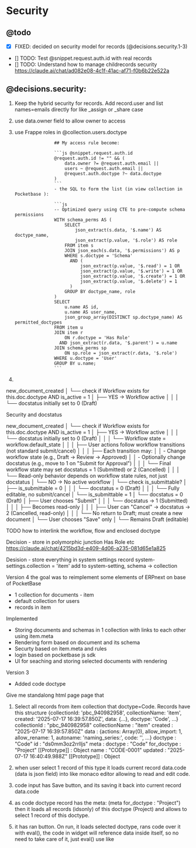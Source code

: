 # Security

## @todo
- [x] FIXED: decided on security model for records (@decisions.security.1-3)
- [] TODO: Test @snippet.request.auth.id with real records
- [] TODO: Understand how to manage childrecords security https://claude.ai/chat/ad082e08-4c1f-41ac-af71-f0b6b22e522a

## @decisions.security:
1) Keep the hybrid security for records. Add record.user and list names=emails directly for like _assign or _share case
2) use data.owner field to allow owner to access
3) use Frappe roles in @collection.users.doctype 

                      ## My access rule become: 

                      ```js @snippet.request.auth.id
                      @request.auth.id != "" && (
                          data.owner ?= @request.auth.email ||
                          users ~ @request.auth.email ||
                          @request.auth.doctype ?~ data.doctype
                      )
                      ```
                      - the SQL to form the list (in view collection in Pocketbase ): 

                      ```js
                      -- Optimized query using CTE to pre-compute schema permissions
                      WITH schema_perms AS (
                          SELECT
                              json_extract(s.data, '$.name') AS doctype_name,
                              json_extract(p.value, '$.role') AS role
                          FROM item s
                          JOIN json_each(s.data, '$.permissions') AS p
                          WHERE s.doctype = 'Schema'
                            AND (
                                json_extract(p.value, '$.read') = 1 OR
                                json_extract(p.value, '$.write') = 1 OR
                                json_extract(p.value, '$.create') = 1 OR
                                json_extract(p.value, '$.delete') = 1
                            )
                          GROUP BY doctype_name, role
                      )
                      SELECT
                          u.name AS id,
                          u.name AS user_name,
                          json_group_array(DISTINCT sp.doctype_name) AS permitted_doctypes
                      FROM item u
                      JOIN item r
                          ON r.doctype = 'Has Role'
                        AND json_extract(r.data, '$.parent') = u.name
                      JOIN schema_perms sp
                          ON sp.role = json_extract(r.data, '$.role')
                      WHERE u.doctype = 'User'
                      GROUP BY u.name;
                      ```
4) 

new_document_created
│
└── check if Workflow exists for this.doc.doctype AND is_active = 1
    │
    ├── YES → Workflow active
    │   │
    │   └── docstatus initially set to 0 (Draft)

Security and docstatus


new_document_created
│
└── check if Workflow exists for this.doc.doctype AND is_active = 1
    │
    ├── YES → Workflow active
    │   │
    │   └── docstatus initially set to 0 (Draft)
    │       │
    │       └── Workflow state = workflow.default_state
    │           │
    │           ├── User actions follow workflow transitions (not standard submit/cancel)
    │           │
    │           ├── Each transition may:
    │           │   - Change workflow state (e.g., Draft → Review → Approved)
    │           │   - Optionally change docstatus (e.g., move to 1 on "Submit for Approval")
    │           │
    │           └── Final workflow state may set docstatus = 1 (Submitted) or 2 (Cancelled)
    │               │
    │               └── Read-only behavior depends on workflow state rules, not just docstatus
    │
    └── NO → No active workflow
        │
        └── check is_submittable?
            │
            ├── is_submittable = 0
            │   │
            │   └── docstatus = 0 (Draft)
            │       │
            │       └── Fully editable, no submit/cancel
            │
            └── is_submittable = 1
                │
                └── docstatus = 0 (Draft)
                    │
                    ├── User chooses "Submit"
                    │   │
                    │   └── docstatus → 1 (Submitted)
                    │       │
                    │       ├── Becomes read-only
                    │       │
                    │       ├── User can "Cancel" → docstatus → 2 (Cancelled, read-only)
                    │       │
                    │       └── No return to Draft; must create a new document
                    │
                    └── User chooses "Save" only
                        │
                        └── Remains Draft (editable)




TODO how to interlink the workflow, flow and enclosed doctype 

Decision - store in polymorphic junction Has Role etc
https://claude.ai/chat/4215bd3d-e409-4d06-a235-081d65e1a825


Desision - store everything in system settings record
system-settings.collection = 'item' 
add to system-setting, schema -> collection


Version 4
the goal was to reimplement some elements of ERPnext on base of PocketBase
- 1 collection for documents - item
- default collection for users
- records in item 

Implemented 
- Storing documents and schemas in 1 collection with links to each other using item.meta
- Rendering form based on document and its schema 
- Securty based on item.meta and rules
- login based on pocketbase js sdk
- UI for seaching and storing selected documents with rendering 


Version 3
- Added code doctype 

Give me standalong html page page that 
1) Select all records from item collection that  doctype=Code. Records have this structure
{collectionId: 'pbc_940982958', collectionName: 'item', created: '2025-07-17 16:39:57.850Z', data: {…}, doctype: 'Code', …}
collectionId
: 
"pbc_940982958"
collectionName
: 
"item"
created
: 
"2025-07-17 16:39:57.850Z"
data
: 
{actions: Array(0), allow_import: 1, allow_rename: 1, autoname: 'naming_series:', code: '', …}
doctype
: 
"Code"
id
: 
"ds0mm3oz2rrlljs"
meta
: 
doctype
: 
"Code"
for_doctype
: 
"Project"
[[Prototype]]
: 
Object
name
: 
"CODE-0001"
updated
: 
"2025-07-17 16:40:49.988Z"
[[Prototype]]
: 
Object
2) when user select 1 record of this type it loads current record data.code (data is json field) into like monaco editor allowing to read and edit code. 
3) code input has Save button, and its saving it back into current record data.code
4) as code doctype record has the meta: (meta for_doctype : 
"Project") then it loads all records (idsonly) of this doctype (Project) and allows to select 1 record of this doctype. 
5) it has ran button. On run, it loads selected doctype, rans code over it with eval(), the code in widget will reference data inside itself, so no need to take care of it, just eval() 
use like    <script>
        let pb = null;
        let currentRecord = null;
        // Auto-connect on page load
        window.onload = function() {
            connectToPocketBase();
        };
        // Connect to PocketBase
        async function connectToPocketBase() {
            const statusDiv = document.getElementById('status');
            
            try {
                pb = new PocketBase('http://127.0.0.1:8090/');
                
                // Test connection by fetching records
                const records = await pb.collection('item').getList(1, 50);

So this is a kind of dynamic widjet testing tool 
 html that has input Window for js code and 2 buttons save and load. 



this is possible to mock global objects and use 
- https://chatgpt.com/c/68751c97-2254-8007-9097-46241b24bb15 
- https://claude.ai/chat/7f0eaf96-a570-49b5-a847-2ad953af017e






store all data 1 pocketbase collection - items v2

- items.id - pocketbase ids
- items.schema (json) - schema Using Erpnext doctypes json  (like task.json). then items.schema.name = Task
- items.code (text) - code that reads schema, displays UI and saving result into items.data
- items.data (json) - data, generated from schema on client side and saves
- items.children [itemid1, itemid2] - establishing relationships in between items
- items.users - [userid1, userid2] - pocketbase users collection ids

<!--S  SCHEMAS----->
special type of item -> schema for doctype. doctype = "Schema", the link to Schema is defined bi-directonally in each doctype like doctype = "Task", then in its meta.schema = "SCHEMA-0001"
in "SCHEMA-0001" meta.for_doctype = "Task" (should be further thinking on setting up default schemas)


<!--U -UI--->
summary - everything is possible 
OPEN - access rights needs exploration and simplification  

<!----------v2--->
all data and schemas are from ERPnext and stored in 1 collection item in PocketBase
item.name - used as id for all db operations - TASK-2025-00027 
item.doctype - text, doctype type - Task
item.meta - json, storing the doctype, and schema id of doctype schema 
{
  "doctype": "Task",
  "schema": "SCHEMA-0001"
}
item.data - json, json data of doc (Erpnext format)
{
  "_assign": null,
  "_comments": null,
  "_liked_by": null,
  "_seen": "[\"Administrator\"]",
  "_user_tags": null,
  "act_end_date": null,
  "act_start_date": null,
  "actual_time": 0,
  "closing_date": null,
  "color": "#39E4A5",
  "company": "Expo (Demo)",
  "completed_by": null,
  "completed_on": null,
  "creation": "2025-06-11 12:34:12.818353",
  "custom_attach": null,
  "custom_itemgroup": null,
  "custom_new_check": 0,
  "department": null,
  "depends_on_tasks": "",
  "description": "<div class=\"ql-editor read-mode\"><p><img src=\"/private/files/vYfr6wt.jpg?fid=3e162b69a8\" style=\"\" width=\"272\"></p></div>",
  "docstatus": 0,
  "duration": 0,
  "exp_end_date": "2025-06-11",
  "exp_start_date": "2025-06-11",
  "expected_time": 0,
  "idx": 1,
  "is_group": 1,
  "is_milestone": 0,
  "is_template": 0,
  "issue": null,
  "lft": 53,
  "modified": "2025-06-11 21:28:44.330211",
  "modified_by": "Administrator",
  "name": "TASK-2025-00027",
  "old_parent": "",
  "owner": "Administrator",
  "parent_task": null,
  "priority": "Low",
  "progress": 0,
  "project": "PROJ-0009",
  "project_code": null,
  "review_date": null,
  "rgt": 54,
  "start": 0,
  "status": "Overdue",
  "subject": "Interior inspections for 18-point inspections",
  "task_code": null,
  "task_weight": 0,
  "template_task": "TASK-2025-00020",
  "total_billing_amount": 0,
  "total_costing_amount": 0,
  "total_expense_claim": 0,
  "type": null,
  "workflow_state": null
}

in the same collection 'item', stored the SCHEMA for this doctype 
{
  "collectionId": "pbc_940982958",
  "collectionName": "item",
  "created": "2025-07-14 13:59:41.446Z",
  "data": {
    "actions": [],
    "allow_import": 1,
    "autoname": "TASK-.YYYY.-.#####",
    "creation": "2013-01-29 19:25:50",
    "doctype": "DocType",
    "document_type": "Setup",
    "engine": "InnoDB",
    "field_order": [
      "subject",
      "project",
      "issue",
      "type",
      "color",
      "is_group",
      "is_template",
      "column_break0",
      "status",
      "priority",
      "task_weight",
      "parent_task",
      "completed_by",
      "completed_on",
      "sb_timeline",
      "exp_start_date",
      "expected_time",
      "start",
      "column_break_11",
      "exp_end_date",
      "progress",
      "duration",
      "is_milestone",
      "sb_details",
      "description",
      "sb_depends_on",
      "depends_on",
      "depends_on_tasks",
      "sb_actual",
      "act_start_date",
      "actual_time",
      "column_break_15",
      "act_end_date",
      "sb_costing",
      "total_costing_amount",
      "column_break_20",
      "total_billing_amount",
      "sb_more_info",
      "review_date",
      "closing_date",
      "column_break_22",
      "department",
      "company",
      "lft",
      "rgt",
      "old_parent",
      "template_task"
    ],
    "fields": [
      {
        "allow_in_quick_entry": 1,
        "fieldname": "subject",
        "fieldtype": "Data",
        "in_global_search": 1,
        "in_standard_filter": 1,
        "label": "Subject",
        "reqd": 1,
        "search_index": 1
      },
      {
        "allow_in_quick_entry": 1,
        "bold": 1,
        "fieldname": "project",
        "fieldtype": "Link",
        "in_global_search": 1,
        "in_list_view": 1,
        "in_standard_filter": 1,
        "label": "Project",
        "oldfieldname": "project",
        "oldfieldtype": "Link",
        "options": "Project",
        "remember_last_selected_value": 1,
        "search_index": 1
      },
      {
        "fieldname": "issue",
        "fieldtype": "Link",
        "label": "Issue",
        "options": "Issue"
      },
      {
        "fieldname": "type",
        "fieldtype": "Link",
        "label": "Type",
        "options": "Task Type"
      },
      {
        "bold": 1,
        "default": "0",
        "fieldname": "is_group",
        "fieldtype": "Check",
        "in_list_view": 1,
        "label": "Is Group"
      },
      {
        "fieldname": "column_break0",
        "fieldtype": "Column Break",
        "oldfieldtype": "Column Break",
        "print_width": "50%",
        "width": "50%"
      },
      {
        "bold": 1,
        "fieldname": "status",
        "fieldtype": "Select",
        "in_list_view": 1,
        "in_standard_filter": 1,
        "label": "Status",
        "no_copy": 1,
        "oldfieldname": "status",
        "oldfieldtype": "Select",
        "options": "Open\nWorking\nPending Review\nOverdue\nTemplate\nCompleted\nCancelled"
      },
      {
        "fieldname": "priority",
        "fieldtype": "Select",
        "in_list_view": 1,
        "in_standard_filter": 1,
        "label": "Priority",
        "oldfieldname": "priority",
        "oldfieldtype": "Select",
        "options": "Low\nMedium\nHigh\nUrgent",
        "search_index": 1
      },
      {
        "fieldname": "color",
        "fieldtype": "Color",
        "label": "Color"
      },
      {
        "bold": 1,
        "fieldname": "parent_task",
        "fieldtype": "Link",
        "ignore_user_permissions": 1,
        "label": "Parent Task",
        "options": "Task",
        "search_index": 1
      },
      {
        "collapsible": 1,
        "collapsible_depends_on": "exp_start_date",
        "fieldname": "sb_timeline",
        "fieldtype": "Section Break",
        "label": "Timeline"
      },
      {
        "bold": 1,
        "fieldname": "exp_start_date",
        "fieldtype": "Datetime",
        "label": "Expected Start Date",
        "oldfieldname": "exp_start_date",
        "oldfieldtype": "Date"
      },
      {
        "default": "0",
        "fieldname": "expected_time",
        "fieldtype": "Float",
        "label": "Expected Time (in hours)",
        "oldfieldname": "exp_total_hrs",
        "oldfieldtype": "Data"
      },
      {
        "fetch_from": "type.weight",
        "fieldname": "task_weight",
        "fieldtype": "Float",
        "label": "Weight"
      },
      {
        "fieldname": "column_break_11",
        "fieldtype": "Column Break"
      },
      {
        "bold": 1,
        "fieldname": "exp_end_date",
        "fieldtype": "Datetime",
        "label": "Expected End Date",
        "oldfieldname": "exp_end_date",
        "oldfieldtype": "Date",
        "search_index": 1
      },
      {
        "fieldname": "progress",
        "fieldtype": "Percent",
        "label": "% Progress",
        "no_copy": 1
      },
      {
        "default": "0",
        "fieldname": "is_milestone",
        "fieldtype": "Check",
        "in_list_view": 1,
        "label": "Is Milestone"
      },
      {
        "fieldname": "sb_details",
        "fieldtype": "Section Break",
        "label": "Details",
        "oldfieldtype": "Section Break"
      },
      {
        "fieldname": "description",
        "fieldtype": "Text Editor",
        "label": "Task Description",
        "oldfieldname": "description",
        "oldfieldtype": "Text Editor",
        "print_width": "300px",
        "width": "300px"
      },
      {
        "fieldname": "sb_depends_on",
        "fieldtype": "Section Break",
        "label": "Dependencies",
        "oldfieldtype": "Section Break"
      },
      {
        "fieldname": "depends_on",
        "fieldtype": "Table",
        "label": "Dependent Tasks",
        "options": "Task Depends On"
      },
      {
        "fieldname": "depends_on_tasks",
        "fieldtype": "Code",
        "hidden": 1,
        "label": "Depends on Tasks",
        "read_only": 1
      },
      {
        "fieldname": "sb_actual",
        "fieldtype": "Section Break",
        "oldfieldtype": "Column Break",
        "print_width": "50%",
        "width": "50%"
      },
      {
        "fieldname": "act_start_date",
        "fieldtype": "Date",
        "label": "Actual Start Date (via Timesheet)",
        "oldfieldname": "act_start_date",
        "oldfieldtype": "Date",
        "read_only": 1
      },
      {
        "fieldname": "actual_time",
        "fieldtype": "Float",
        "label": "Actual Time in Hours (via Timesheet)",
        "read_only": 1
      },
      {
        "fieldname": "column_break_15",
        "fieldtype": "Column Break"
      },
      {
        "fieldname": "act_end_date",
        "fieldtype": "Date",
        "label": "Actual End Date (via Timesheet)",
        "oldfieldname": "act_end_date",
        "oldfieldtype": "Date",
        "read_only": 1
      },
      {
        "collapsible": 1,
        "fieldname": "sb_costing",
        "fieldtype": "Section Break",
        "label": "Costing"
      },
      {
        "fieldname": "total_costing_amount",
        "fieldtype": "Currency",
        "label": "Total Costing Amount (via Timesheet)",
        "oldfieldname": "actual_budget",
        "oldfieldtype": "Currency",
        "options": "Company:company:default_currency",
        "read_only": 1
      },
      {
        "fieldname": "column_break_20",
        "fieldtype": "Column Break"
      },
      {
        "fieldname": "total_billing_amount",
        "fieldtype": "Currency",
        "label": "Total Billable Amount (via Timesheet)",
        "read_only": 1
      },
      {
        "collapsible": 1,
        "fieldname": "sb_more_info",
        "fieldtype": "Section Break",
        "label": "More Info"
      },
      {
        "depends_on": "eval:doc.status == \"Closed\" || doc.status == \"Pending Review\"",
        "fieldname": "review_date",
        "fieldtype": "Date",
        "label": "Review Date",
        "oldfieldname": "review_date",
        "oldfieldtype": "Date"
      },
      {
        "depends_on": "eval:doc.status == \"Closed\"",
        "fieldname": "closing_date",
        "fieldtype": "Date",
        "label": "Closing Date",
        "oldfieldname": "closing_date",
        "oldfieldtype": "Date"
      },
      {
        "fieldname": "column_break_22",
        "fieldtype": "Column Break"
      },
      {
        "fieldname": "department",
        "fieldtype": "Link",
        "label": "Department",
        "options": "Department"
      },
      {
        "fetch_from": "project.company",
        "fieldname": "company",
        "fieldtype": "Link",
        "label": "Company",
        "options": "Company",
        "remember_last_selected_value": 1
      },
      {
        "fieldname": "lft",
        "fieldtype": "Int",
        "hidden": 1,
        "label": "lft",
        "read_only": 1
      },
      {
        "fieldname": "rgt",
        "fieldtype": "Int",
        "hidden": 1,
        "label": "rgt",
        "read_only": 1
      },
      {
        "fieldname": "old_parent",
        "fieldtype": "Data",
        "hidden": 1,
        "ignore_user_permissions": 1,
        "label": "Old Parent",
        "read_only": 1
      },
      {
        "depends_on": "eval: doc.status == \"Completed\"",
        "fieldname": "completed_by",
        "fieldtype": "Link",
        "label": "Completed By",
        "no_copy": 1,
        "options": "User"
      },
      {
        "default": "0",
        "fieldname": "is_template",
        "fieldtype": "Check",
        "label": "Is Template"
      },
      {
        "depends_on": "is_template",
        "fieldname": "start",
        "fieldtype": "Int",
        "label": "Begin On (Days)"
      },
      {
        "depends_on": "is_template",
        "fieldname": "duration",
        "fieldtype": "Int",
        "label": "Duration (Days)"
      },
      {
        "depends_on": "eval: doc.status == \"Completed\"",
        "fieldname": "completed_on",
        "fieldtype": "Date",
        "label": "Completed On",
        "mandatory_depends_on": "eval: doc.status == \"Completed\""
      },
      {
        "fieldname": "template_task",
        "fieldtype": "Data",
        "hidden": 1,
        "label": "Template Task"
      }
    ],
    "icon": "fa fa-check",
    "idx": 1,
    "is_tree": 1,
    "links": [],
    "max_attachments": 5,
    "modified": "2024-05-24 12:36:12.214577",
    "modified_by": "Administrator",
    "module": "Projects",
    "name": "Task",
    "naming_rule": "Expression (old style)",
    "nsm_parent_field": "parent_task",
    "owner": "Administrator",
    "permissions": [
      {
        "create": 1,
        "delete": 1,
        "email": 1,
        "print": 1,
        "read": 1,
        "report": 1,
        "role": "Projects User",
        "share": 1,
        "write": 1
      }
    ],
    "quick_entry": 1,
    "search_fields": "subject",
    "show_name_in_global_search": 1,
    "show_preview_popup": 1,
    "sort_field": "creation",
    "sort_order": "DESC",
    "states": [],
    "timeline_field": "project",
    "title_field": "subject",
    "track_seen": 1
  },
  "doctype": "Schema",
  "id": "a6v04us71cjkpp7",
  "meta": {
    "doctype": "Schema"
  },
  "name": "SCHEMA-0001",
  "updated": "2025-07-14 13:59:41.446Z"
}




child-parent relationships are established in childen by have ids in childer items.data.parent_id_project, where in parent_id_{doctype} {doctype} is doctype of parent and value is id

async function getChildrenByParent(parentId) {
      // Get the parent record to determine its type
      const parentRecord = await pb.collection('items').getOne(parentId);
      const parentType = parentRecord.data.name.toLowerCase();
      
      const filter = `data.parent_id_${parentType} = "${parentId}"`;
      return await pb.collection('items').getFullList({ filter });
    }

how to simplify the user management knowing I am unsing ERPdoctypes,I want to have very relaxed access rights, I want to propagate by default access to all parent-child 

<!--Storing schemas -->

Decision 
// Step 1: Get the schema template for "User"
const schema = await pb.collection('items').getFirstListItem(
  'schema.name = "User" && schema.doctype = "Schema"'
);

// Step 2: Create the new item referencing that schema
const newItem = await pb.collection('items').create({
  schema: {
    id: schema.id,             // Reference to the full schema template
    name: schema.schema.name   // Usually "User"
  },

});

<!--Storing Code -->
const schema = await pb.collection('items').getFirstListItem(
  'schema.doctype = "Code"'
);

<!--Use all fields in doctypes definitions-->
Nested tables = children:
- Use TABLE field tp link parent->child link (now only child->parent like parent_id_project in items.data)
- Use all logic including list_view of child 
fix the naming serieas and names(subject, project_name, or even missing name)
Best practice when building your own Doctypes
Use title or subject as a descriptive label.

Set name to a custom naming series or field (via autoname).

Use title_field in the DocType to show a clean title in lists.

{
  "autoname": "field:subject",
  "title_field": "subject"
}

<!--Users and user managment-->
async function getChildrenByParent(parentId) {
      // Get the parent record to determine its type
      const parentRecord = await pb.collection('items').getOne(parentId);
      const parentType = parentRecord.data.name.toLowerCase();
      
      const filter = `data.parent_id_${parentType} = "${parentId}"`;
      return await pb.collection('items').getFullList({ filter });
    }

<!--issues-->
- items.schema (issue IS-missing universal data) (json) is document specific, and lacks  universal non-document spesific like assigned_to, files_attached, workflow related and tagging etc
- 

<!--data.users section --> 
<!--issue with ACL -->

Exactly, you nailed a common tricky point:

---

## The Problem Recap

* **Users can self-register** via public registration — no admin needed.
* But **non-admin users cannot list or query all users** because listing users is an admin-level permission.
* Therefore, if you want to let non-admin users assign or select other users (e.g., in your `items.users` field), they **cannot get the full user list from PocketBase directly**.
* This makes things like dropdown user selectors or assigning users difficult for non-admin clients.

---

## How to Overcome This?

### 1. **Expose a Custom API Endpoint for User Listing**

* Create a **custom backend or cloud function** that:

  * Authenticates the caller (checks their role or permissions).
  * Retrieves a **safe, filtered list of users** (e.g., only active users, or a subset).
  * Returns user info needed for selection (e.g., `id`, `name`, `email`).
* Your non-admin clients call this endpoint to get the user list for assignment.
* This backend uses admin-level credentials to read users but only exposes a limited, controlled view.

---

### 2. **Use PocketBase Collection Rules for Limited Access**

* PocketBase's default **Users collection is admin-only**, but you can create a **separate "profiles" collection** that contains public info of users.
* When users register:

  * Use PocketBase hooks or client code to **create or sync a "profile" record** with publicly visible info.
* Then:

  * Non-admin users can read this `profiles` collection without admin rights.
  * Use this collection to populate user selectors and assign users in `items.users`.
* This keeps sensitive user data protected but allows non-admin access to basic user info.

---

### 3. **Embed User Info in the Client After Signup**

* If your app is closed or limited in scale:

  * When a user signs up, store their basic info locally or share it securely with other users in the app.
  * This is only feasible in small or trusted environments.
* Not recommended for larger or public apps.

---

## Example Workflow Using Profiles Collection

1. User signs up via public registration.
2. A PocketBase hook or client logic creates a corresponding record in the `profiles` collection with `{ userId, displayName, email }`.
3. Non-admin users have read access to `profiles`.
4. When assigning users to an item, your client fetches from `profiles` collection instead of `users`.
5. Use the `userId` from profiles to assign to `items.users`.

---

## Summary

| Solution                    | Description                                     |
| --------------------------- | ----------------------------------------------- |
| Custom Backend API          | Controlled user list returned to clients        |
| Separate Public Profiles    | Mirror minimal user info in a public collection |
| Client-side User Info Cache | Share or cache user info within the app         |

---

If you want, I can help with:

* How to set up a `profiles` collection and sync it on signup.
* Sample PocketBase hook code or API design.
* Collection rule configurations.

Just let me know!

<!--descision --->
- to use the hybrid approach (items.users and items.data.users)
- 
Great question — since you're already thinking deeply about architecture, here's a grounded recommendation based on how PocketBase works **today (as of 2025)** and your use case.

---

## 🧠 Recommendation: **Hybrid Approach (Lean PB Relations + Rich `data.users`)**

| Layer                     | Role                                                      |
| ------------------------- | --------------------------------------------------------- |
| `items.users` (relation)  | **Access gate** — who can fetch/see the item              |
| `items.data.users` (JSON) | **Role + permission logic** — what they can do in the app |

---

## ✅ Why This Hybrid Approach Is Ideal for PocketBase

| Reason                  | Explanation                                                                                                        |
| ----------------------- | ------------------------------------------------------------------------------------------------------------------ |
| 🔒 **Native filtering** | PocketBase lets you filter by relation: `users ~ "user123"` — fast and enforced server-side                        |
| 🧠 **Flexible logic**   | Your `data.users` can support roles, timestamps, custom fields, invitations, etc.                                  |
| ✍️ **Easier UI**        | You can build admin/collaborator interfaces from `data.users`, not just a flat ID list                             |
| ⚙️ **Scoped access**    | PB rules can restrict writes (only owners can write), while your app handles collaboration nuance                  |
| 🧪 **Scalable**         | You can later move to a dedicated `user_roles` collection if things get complex, but you don’t have to start there |

---

## ✅ What to Avoid

| Approach                                                | Why Not                                                                                             |
| ------------------------------------------------------- | --------------------------------------------------------------------------------------------------- |
| Only using `users` relation                             | No room for roles/permissions, and you'll need hacks for UI or logic                                |
| Only using `data.users`                                 | You lose PB's built-in filtering and security layers — all access control must be in your app       |
| Complex `users[]` + per-role fields (`owner`, `editor`) | You'll duplicate the logic and make updates hard to maintain                                        |
| Building a full ACL system in a separate collection     | Overkill unless you’re doing enterprise-level multi-tenant auth — more boilerplate, harder to debug |

---

## 🛠 What You Should Do

### 🗃 Your `items` Schema (PocketBase)

| Field   | Type                    | Notes                                               |
| ------- | ----------------------- | --------------------------------------------------- |
| `users` | `Relation[]` to `users` | Determines **who can access** the item              |
| `data`  | `JSON`                  | Contains `data.users` for **roles and permissions** |

```json
"data": {
  "title": "Form A",
  "users": [
    { "id": "user123", "role": "owner", "access": "write" },
    { "id": "user456", "role": "collaborator", "access": "read" }
  ]
}
```

---

### ✅ Server-Side Rules Example

```sql
@request.auth.id != "" && users ~ @request.auth.id
```

> Only allow access if the current user is listed in `users` relation.

---

### 🧩 Bonus: Optional Metadata on Relation

If needed later, you can introduce `data.user_metadata`, like:

```json
"user_metadata": {
  "user123": { "invitedAt": "2025-07-08", "status": "active" },
  "user456": { "invitedAt": "2025-07-09", "status": "pending" }
}
```

---

## 🚦 Final Recommendation

Stick to:

* ✅ `users` relation: enforced by PocketBase (fast + secure)
* ✅ `data.users`: for role-based logic (flexible + future-proof)
* ❌ Don't try to cram roles into relation
* ❌ Avoid splitting roles into separate fields like `editorIds`, `viewerIds` — it doesn’t scale

---

If you’d like, I can give you:

* A PocketBase schema definition (JSON)
* A helper that syncs `data.users` → `users[]`
* Sample permission check code for client or hooks

Let me know which part you'd like to build next.




PocketBase collection 'code' 
js code stored in code like 
pb.collection('code').create({
  code: "console.log('code');",
  schema: { type: "form", fields: ["question"] },
  data: { question: "What is your name?" }
});

schema is Frappe json: 
{
 "actions": [],
 "allow_import": 1,
 "autoname": "TASK-.YYYY.-.#####",
 "creation": "2013-01-29 19:25:50",
 "doctype": "DocType",
 "document_type": "Setup",
 "engine": "InnoDB",
 "field_order": [
  "subject",
  "project",
  "issue",
  "type",
  "color",
  "is_group",
  "is_template",
  "column_break0",
  "status",
  "priority",
  "task_weight",
  "parent_task",
  "completed_by",
  "completed_on",
  "sb_timeline",
  "exp_start_date",
  "expected_time",
  "start",
  "column_break_11",
  "exp_end_date",
  "progress",
  "duration",
  "is_milestone",
  "sb_details",
  "description",
  "sb_depends_on",
  "depends_on",
  "depends_on_tasks",
  "sb_actual",
  "act_start_date",
  "actual_time",
  "column_break_15",
  "act_end_date",
  "sb_costing",
  "total_costing_amount",
  "column_break_20",
  "total_billing_amount",
  "sb_more_info",
  "review_date",
  "closing_date",
  "column_break_22",
  "department",
  "company",
  "lft",
  "rgt",
  "old_parent",
  "template_task"
 ],
 "fields": [
  {
   "allow_in_quick_entry": 1,
   "fieldname": "subject",
   "fieldtype": "Data",
   "in_global_search": 1,
   "in_standard_filter": 1,
   "label": "Subject",
   "reqd": 1,
   "search_index": 1
  },
  {
   "allow_in_quick_entry": 1,
   "bold": 1,
   "fieldname": "project",
   "fieldtype": "Link",
   "in_global_search": 1,
   "in_list_view": 1,
   "in_standard_filter": 1,
   "label": "Project",
   "oldfieldname": "project",
   "oldfieldtype": "Link",
   "options": "Project",
   "remember_last_selected_value": 1,
   "search_index": 1
  },
  {
   "fieldname": "issue",
   "fieldtype": "Link",
   "label": "Issue",
   "options": "Issue"
  },
  {
   "fieldname": "type",
   "fieldtype": "Link",
   "label": "Type",
   "options": "Task Type"
  },
  {
   "bold": 1,
   "default": "0",
   "fieldname": "is_group",
   "fieldtype": "Check",
   "in_list_view": 1,
   "label": "Is Group"
  },
  {
   "fieldname": "column_break0",
   "fieldtype": "Column Break",
   "oldfieldtype": "Column Break",
   "print_width": "50%",
   "width": "50%"
  },
  {
   "bold": 1,
   "fieldname": "status",
   "fieldtype": "Select",
   "in_list_view": 1,
   "in_standard_filter": 1,
   "label": "Status",
   "no_copy": 1,
   "oldfieldname": "status",
   "oldfieldtype": "Select",
   "options": "Open\nWorking\nPending Review\nOverdue\nTemplate\nCompleted\nCancelled"
  },
  {
   "fieldname": "priority",
   "fieldtype": "Select",
   "in_list_view": 1,
   "in_standard_filter": 1,
   "label": "Priority",
   "oldfieldname": "priority",
   "oldfieldtype": "Select",
   "options": "Low\nMedium\nHigh\nUrgent",
   "search_index": 1
  },
  {
   "fieldname": "color",
   "fieldtype": "Color",
   "label": "Color"
  },
  {
   "bold": 1,
   "fieldname": "parent_task",
   "fieldtype": "Link",
   "ignore_user_permissions": 1,
   "label": "Parent Task",
   "options": "Task",
   "search_index": 1
  },
  {
   "collapsible": 1,
   "collapsible_depends_on": "exp_start_date",
   "fieldname": "sb_timeline",
   "fieldtype": "Section Break",
   "label": "Timeline"
  },
  {
   "bold": 1,
   "fieldname": "exp_start_date",
   "fieldtype": "Datetime",
   "label": "Expected Start Date",
   "oldfieldname": "exp_start_date",
   "oldfieldtype": "Date"
  },
  {
   "default": "0",
   "fieldname": "expected_time",
   "fieldtype": "Float",
   "label": "Expected Time (in hours)",
   "oldfieldname": "exp_total_hrs",
   "oldfieldtype": "Data"
  },
  {
   "fetch_from": "type.weight",
   "fieldname": "task_weight",
   "fieldtype": "Float",
   "label": "Weight"
  },
  {
   "fieldname": "column_break_11",
   "fieldtype": "Column Break"
  },
  {
   "bold": 1,
   "fieldname": "exp_end_date",
   "fieldtype": "Datetime",
   "label": "Expected End Date",
   "oldfieldname": "exp_end_date",
   "oldfieldtype": "Date",
   "search_index": 1
  },
  {
   "fieldname": "progress",
   "fieldtype": "Percent",
   "label": "% Progress",
   "no_copy": 1
  },
  {
   "default": "0",
   "fieldname": "is_milestone",
   "fieldtype": "Check",
   "in_list_view": 1,
   "label": "Is Milestone"
  },
  {
   "fieldname": "sb_details",
   "fieldtype": "Section Break",
   "label": "Details",
   "oldfieldtype": "Section Break"
  },
  {
   "fieldname": "description",
   "fieldtype": "Text Editor",
   "label": "Task Description",
   "oldfieldname": "description",
   "oldfieldtype": "Text Editor",
   "print_width": "300px",
   "width": "300px"
  },
  {
   "fieldname": "sb_depends_on",
   "fieldtype": "Section Break",
   "label": "Dependencies",
   "oldfieldtype": "Section Break"
  },
  {
   "fieldname": "depends_on",
   "fieldtype": "Table",
   "label": "Dependent Tasks",
   "options": "Task Depends On"
  },
  {
   "fieldname": "depends_on_tasks",
   "fieldtype": "Code",
   "hidden": 1,
   "label": "Depends on Tasks",
   "read_only": 1
  },
  {
   "fieldname": "sb_actual",
   "fieldtype": "Section Break",
   "oldfieldtype": "Column Break",
   "print_width": "50%",
   "width": "50%"
  },
  {
   "fieldname": "act_start_date",
   "fieldtype": "Date",
   "label": "Actual Start Date (via Timesheet)",
   "oldfieldname": "act_start_date",
   "oldfieldtype": "Date",
   "read_only": 1
  },
  {
   "fieldname": "actual_time",
   "fieldtype": "Float",
   "label": "Actual Time in Hours (via Timesheet)",
   "read_only": 1
  },
  {
   "fieldname": "column_break_15",
   "fieldtype": "Column Break"
  },
  {
   "fieldname": "act_end_date",
   "fieldtype": "Date",
   "label": "Actual End Date (via Timesheet)",
   "oldfieldname": "act_end_date",
   "oldfieldtype": "Date",
   "read_only": 1
  },
  {
   "collapsible": 1,
   "fieldname": "sb_costing",
   "fieldtype": "Section Break",
   "label": "Costing"
  },
  {
   "fieldname": "total_costing_amount",
   "fieldtype": "Currency",
   "label": "Total Costing Amount (via Timesheet)",
   "oldfieldname": "actual_budget",
   "oldfieldtype": "Currency",
   "options": "Company:company:default_currency",
   "read_only": 1
  },
  {
   "fieldname": "column_break_20",
   "fieldtype": "Column Break"
  },
  {
   "fieldname": "total_billing_amount",
   "fieldtype": "Currency",
   "label": "Total Billable Amount (via Timesheet)",
   "read_only": 1
  },
  {
   "collapsible": 1,
   "fieldname": "sb_more_info",
   "fieldtype": "Section Break",
   "label": "More Info"
  },
  {
   "depends_on": "eval:doc.status == \"Closed\" || doc.status == \"Pending Review\"",
   "fieldname": "review_date",
   "fieldtype": "Date",
   "label": "Review Date",
   "oldfieldname": "review_date",
   "oldfieldtype": "Date"
  },
  {
   "depends_on": "eval:doc.status == \"Closed\"",
   "fieldname": "closing_date",
   "fieldtype": "Date",
   "label": "Closing Date",
   "oldfieldname": "closing_date",
   "oldfieldtype": "Date"
  },
  {
   "fieldname": "column_break_22",
   "fieldtype": "Column Break"
  },
  {
   "fieldname": "department",
   "fieldtype": "Link",
   "label": "Department",
   "options": "Department"
  },
  {
   "fetch_from": "project.company",
   "fieldname": "company",
   "fieldtype": "Link",
   "label": "Company",
   "options": "Company",
   "remember_last_selected_value": 1
  },
  {
   "fieldname": "lft",
   "fieldtype": "Int",
   "hidden": 1,
   "label": "lft",
   "read_only": 1
  },
  {
   "fieldname": "rgt",
   "fieldtype": "Int",
   "hidden": 1,
   "label": "rgt",
   "read_only": 1
  },
  {
   "fieldname": "old_parent",
   "fieldtype": "Data",
   "hidden": 1,
   "ignore_user_permissions": 1,
   "label": "Old Parent",
   "read_only": 1
  },
  {
   "depends_on": "eval: doc.status == \"Completed\"",
   "fieldname": "completed_by",
   "fieldtype": "Link",
   "label": "Completed By",
   "no_copy": 1,
   "options": "User"
  },
  {
   "default": "0",
   "fieldname": "is_template",
   "fieldtype": "Check",
   "label": "Is Template"
  },
  {
   "depends_on": "is_template",
   "fieldname": "start",
   "fieldtype": "Int",
   "label": "Begin On (Days)"
  },
  {
   "depends_on": "is_template",
   "fieldname": "duration",
   "fieldtype": "Int",
   "label": "Duration (Days)"
  },
  {
   "depends_on": "eval: doc.status == \"Completed\"",
   "fieldname": "completed_on",
   "fieldtype": "Date",
   "label": "Completed On",
   "mandatory_depends_on": "eval: doc.status == \"Completed\""
  },
  {
   "fieldname": "template_task",
   "fieldtype": "Data",
   "hidden": 1,
   "label": "Template Task"
  }
 ],
 "icon": "fa fa-check",
 "idx": 1,
 "is_tree": 1,
 "links": [],
 "max_attachments": 5,
 "modified": "2024-05-24 12:36:12.214577",
 "modified_by": "Administrator",
 "module": "Projects",
 "name": "Task",
 "naming_rule": "Expression (old style)",
 "nsm_parent_field": "parent_task",
 "owner": "Administrator",
 "permissions": [
  {
   "create": 1,
   "delete": 1,
   "email": 1,
   "print": 1,
   "read": 1,
   "report": 1,
   "role": "Projects User",
   "share": 1,
   "write": 1
  }
 ],
 "quick_entry": 1,
 "search_fields": "subject",
 "show_name_in_global_search": 1,
 "show_preview_popup": 1,
 "sort_field": "creation",
 "sort_order": "DESC",
 "states": [],
 "timeline_field": "project",
 "title_field": "subject",
 "track_seen": 1
}

execution on client like:
currentRecord = await pb.collection('code').getOne(recordId); 
eval(currentRecord.code);

so architecure is 
1) user saving widget code in currentRecord.code (mostly React code)
2) user saving schema in currentRecord.schema
3) browser renders it, after user click on Save button, it goes to currentRecord.data

currentRecord.data is 

other

search 

const tasks2 = pb.collection('items').getFullList({
  filter: 'data.project ~ "[a-z0-9]{15}"'
});
<!--Parent child-->

-Issue in initial version: 
links child->parent was establblished in items.data field "project": "xh1o0yu55vlorl5", from items.schema like: (items.data): 

{
  "act_end_date": "",
  "act_start_date": "",
  "actual_time": "",
  "closing_date": "",
  "color": "",
  "company": "",
  "completed_by": "",
  "completed_on": "",
  "department": "",
  "depends_on": "",
  "description": "Edited 2",
  "duration": "",
  "exp_end_date": "2025-07-09T11:30",
  "exp_start_date": "2025-07-10T11:58",
  "expected_time": "",
  "is_group": false,
  "is_milestone": false,
  "is_template": false,
  "issue": "",
  "name": "Task",
  "parent_task": "",
  "priority": "High",
  "progress": "",
  "project": "xh1o0yu55vlorl5",
  "review_date": "",
  "start": "",
  "status": "Pending Review",
  "subject": "Task2 - the same project",
  "task_weight": "",
  "total_billing_amount": "",
  "total_costing_amount": "",
  "type": ""
}

with part of code: 

(function() {
  const recordId = window.WIDGET_RECORD_ID;
  const pb = window.pb;
  
  async function init() {
    const currentRecord = await pb.collection('items').getOne(recordId);
    window.currentRecord = currentRecord;
    window.schema = currentRecord.schema;
    window.initialData = currentRecord.data || {};
    renderTaskForm();
  }
  
  function renderTaskForm() {
    const containerId = 'widgetContainer';
    const schema = window.schema;
    const initialData = window.initialData || {};
    const recordId = window.currentRecord?.id;
    
    async function renderForm(schema, data = {}, containerId) {
      const fields = schema.fields || [];
      const fieldOrder = schema.field_order || [];
      const container = document.getElementById(containerId);
      container.innerHTML = '';
      const fieldMap = Object.fromEntries(fields.map(f => [f.fieldname, f]));
      
      for (const fieldname of fieldOrder) {
        const field = fieldMap[fieldname];
        if (!field || field.hidden) continue;
        if (['Section Break', 'Column Break'].includes(field.fieldtype)) continue;
        
        const wrapper = document.createElement('div');
        wrapper.style.marginBottom = '10px';
        
        const label = document.createElement('label');
        label.innerText = field.label || fieldname;
        
        let input;
        
        switch (field.fieldtype) {
          case 'Data':
          case 'Int':
          case 'Float':
          case 'Currency':
            input = document.createElement('input');
            input.type = 'text';
            break;
            
          case 'Link':
            input = document.createElement('select');
            // Add empty option
            const emptyOption = document.createElement('option');
            emptyOption.value = '';
            emptyOption.innerText = '-- Select --';
            input.appendChild(emptyOption);
            
            // If field has options, fetch records where data.name matches options
            if (field.options) {
              try {
                const records = await pb.collection('items').getFullList({
                  filter: `data.name = "${field.options}"`
                });
                
                records.forEach(record => {
                  const option = document.createElement('option');
                  option.value = record.id;
                  option.innerText = record.data.name || record.id;
                  input.appendChild(option);
                });
              } catch (error) {
                console.error(`Error fetching options for ${field.fieldname}:`, error);
              }
            }
            break;
            
          case 'Text Editor':
            input = document.createElement('textarea');
            break;
            
          case 'Date':
          case 'Datetime':
            input = document.createElement('input');
            input.type = 'datetime-local';
            break;
            
          case 'Check':
            input = document.createElement('input');
            input.type = 'checkbox';
            input.checked = !!data[field.fieldname];
            break;
            
          case 'Select':
            input = document.createElement('select');
            const options = (field.options || '').split('\n');
            options.forEach(opt => {
              const option = document.createElement('option');
              option.value = opt;
              option.innerText = opt;
              input.appendChild(option);
            });
            input.value = data[field.fieldname] || '';
            break;
            
          case 'Percent':
            input = document.createElement('input');
            input.type = 'number';
            input.min = 0;
            input.max = 100;
            break;
            
          default:
            input = document.createElement('input');
            input.type = 'text';
        }
        
        input.name = field.fieldname;
        input.id = field.fieldname;
        
        if (field.fieldtype !== 'Check' && data[field.fieldname]) {
          input.value = data[field.fieldname];
        }
        
        wrapper.appendChild(label);
        wrapper.appendChild(document.createElement('br'));
        wrapper.appendChild(input);
        container.appendChild(wrapper);
      }
    }
    
    function getFormData(schema) {
      const result = {};
      (schema.fields || []).forEach(field => {
        if (!field || field.hidden) return;
        const el = document.getElementById(field.fieldname);
        if (!el) return;
        
        if (field.fieldtype === 'Check') {
          result[field.fieldname] = el.checked;
        } else {
          result[field.fieldname] = el.value;
        }
      });
      return result;
    }
    
    async function saveData() {
      const formData = getFormData(schema);
      
      // Always preserve the record name from the schema
      formData.name = window.currentRecord.schema.name;
      
      await pb.collection('items').update(recordId, { data: formData });
      alert('Form data saved.');
    }
    
    // Initial render (now async)
    renderForm(schema, initialData, containerId).then(() => {
      // Add save button after form is rendered
      const saveBtn = document.createElement('button');
      saveBtn.innerText = 'Save';
      saveBtn.onclick = saveData;
      document.getElementById(containerId).appendChild(saveBtn);
    });
  }
  
  // Initialize
  init();
})();

<!--Replaced by https://claude.ai/chat/36bfd7ec-ffd5-4e8c-8497-ed8d0ed62f61 v4-->

(function() {
  const recordId = window.WIDGET_RECORD_ID;
  const pb = window.pb;
  
  async function init() {
    const currentRecord = await pb.collection('items').getOne(recordId);
    window.currentRecord = currentRecord;
    window.schema = currentRecord.schema;
    window.initialData = currentRecord.data || {};
    renderTaskForm();
  }
  
  function renderTaskForm() {
    const containerId = 'widgetContainer';
    const schema = window.schema;
    const initialData = window.initialData || {};
    const recordId = window.currentRecord?.id;
    
    async function renderForm(schema, data = {}, containerId) {
      const fields = schema.fields || [];
      const fieldOrder = schema.field_order || [];
      const container = document.getElementById(containerId);
      container.innerHTML = '';
      const fieldMap = Object.fromEntries(fields.map(f => [f.fieldname, f]));
      
      for (const fieldname of fieldOrder) {
        const field = fieldMap[fieldname];
        if (!field || field.hidden) continue;
        if (['Section Break', 'Column Break'].includes(field.fieldtype)) continue;
        
        const wrapper = document.createElement('div');
        wrapper.style.marginBottom = '10px';
        
        const label = document.createElement('label');
        label.innerText = field.label || fieldname;
        
        let input;
        
        switch (field.fieldtype) {
          case 'Data':
          case 'Int':
          case 'Float':
          case 'Currency':
            input = document.createElement('input');
            input.type = 'text';
            break;
            
          case 'Link':
            input = document.createElement('select');
            // Add empty option
            const emptyOption = document.createElement('option');
            emptyOption.value = '';
            emptyOption.innerText = '-- Select --';
            input.appendChild(emptyOption);
            
            // If field has options, fetch records where data.name matches options
            if (field.options) {
              try {
                const records = await pb.collection('items').getFullList({
                  filter: `data.name = "${field.options}"`
                });
                
                records.forEach(record => {
                  const option = document.createElement('option');
                  // Store the record ID as value, but we'll change the field name during save
                  option.value = record.id;
                  option.innerText = record.data.name || record.id;
                  // Store the parent name for later use
                  option.setAttribute('data-parent-name', record.data.name);
                  input.appendChild(option);
                });
              } catch (error) {
                console.error(`Error fetching options for ${field.fieldname}:`, error);
              }
            }
            break;
            
          case 'Text Editor':
            input = document.createElement('textarea');
            break;
            
          case 'Date':
          case 'Datetime':
            input = document.createElement('input');
            input.type = 'datetime-local';
            break;
            
          case 'Check':
            input = document.createElement('input');
            input.type = 'checkbox';
            input.checked = !!data[field.fieldname];
            break;
            
          case 'Select':
            input = document.createElement('select');
            const options = (field.options || '').split('\n');
            options.forEach(opt => {
              const option = document.createElement('option');
              option.value = opt;
              option.innerText = opt;
              input.appendChild(option);
            });
            input.value = data[field.fieldname] || '';
            break;
            
          case 'Percent':
            input = document.createElement('input');
            input.type = 'number';
            input.min = 0;
            input.max = 100;
            break;
            
          default:
            input = document.createElement('input');
            input.type = 'text';
        }
        
        input.name = field.fieldname;
        input.id = field.fieldname;
        
        if (field.fieldtype !== 'Check' && data[field.fieldname]) {
          input.value = data[field.fieldname];
        }
        
        wrapper.appendChild(label);
        wrapper.appendChild(document.createElement('br'));
        wrapper.appendChild(input);
        container.appendChild(wrapper);
      }
    }
    
    function getFormData(schema) {
      const result = {};
      (schema.fields || []).forEach(field => {
        if (!field || field.hidden) return;
        const el = document.getElementById(field.fieldname);
        if (!el) return;
        
        if (field.fieldtype === 'Check') {
          result[field.fieldname] = el.checked;
        } else if (field.fieldtype === 'Link' && el.value) {
          // For Link fields, get the selected option and its parent name
          const selectedOption = el.options[el.selectedIndex];
          if (selectedOption && selectedOption.getAttribute('data-parent-name')) {
            const parentName = selectedOption.getAttribute('data-parent-name');
            const fieldName = `parent_id_${parentName.toLowerCase()}`;
            result[fieldName] = el.value; // Store the record ID
          }
        } else {
          result[field.fieldname] = el.value;
        }
      });
      return result;
    }
    
    async function saveData() {
      const formData = getFormData(schema);
      
      // Always preserve the record name from the schema
      formData.name = window.currentRecord.schema.name;
      
      await pb.collection('items').update(recordId, { data: formData });
      alert('Form data saved.');
    }
    
    // Initial render (now async)
    renderForm(schema, initialData, containerId).then(() => {
      // Add save button after form is rendered
      const saveBtn = document.createElement('button');
      saveBtn.innerText = 'Save';
      saveBtn.onclick = saveData;
      document.getElementById(containerId).appendChild(saveBtn);
    });
  }
  
  // Initialize
  init();
})();

<!--Example of v4-->
async function getChildrenByParent(parentId) {
  // Get the parent record to determine its type
  const parentRecord = await pb.collection('items').getOne(parentId);
  const parentType = parentRecord.data.name.toLowerCase(); // assuming data.name contains the type
  
  const filter = `data.parent_id_${parentType} = "${parentId}"`;
  return await pb.collection('items').getFullList({ filter });
}

// Usage - just need the parent ID
const children = await getChildrenByParent("xh1o0yu55vlorl5");

<!--added child table--->
(function() {
  const recordId = window.WIDGET_RECORD_ID;
  const pb = window.pb;
  
  async function init() {
    const currentRecord = await pb.collection('items').getOne(recordId);
    window.currentRecord = currentRecord;
    window.schema = currentRecord.schema;
    window.initialData = currentRecord.data || {};
    renderTaskForm();
  }
  
  function renderTaskForm() {
    const containerId = 'widgetContainer';
    const schema = window.schema;
    const initialData = window.initialData || {};
    const recordId = window.currentRecord?.id;
    
    async function renderForm(schema, data = {}, containerId) {
      const fields = schema.fields || [];
      const fieldOrder = schema.field_order || [];
      const container = document.getElementById(containerId);
      container.innerHTML = '';
      const fieldMap = Object.fromEntries(fields.map(f => [f.fieldname, f]));
      
      for (const fieldname of fieldOrder) {
        const field = fieldMap[fieldname];
        if (!field || field.hidden) continue;
        if (['Section Break', 'Column Break'].includes(field.fieldtype)) continue;
        
        const wrapper = document.createElement('div');
        wrapper.style.marginBottom = '10px';
        
        const label = document.createElement('label');
        label.innerText = field.label || fieldname;
        
        let input;
        
        switch (field.fieldtype) {
          case 'Data':
          case 'Int':
          case 'Float':
          case 'Currency':
            input = document.createElement('input');
            input.type = 'text';
            break;
            
          case 'Link':
            input = document.createElement('select');
            // Add empty option
            const emptyOption = document.createElement('option');
            emptyOption.value = '';
            emptyOption.innerText = '-- Select --';
            input.appendChild(emptyOption);
            
            // If field has options, fetch records where data.name matches options
            if (field.options) {
              try {
                const records = await pb.collection('items').getFullList({
                  filter: `data.name = "${field.options}"`
                });
                
                records.forEach(record => {
                  const option = document.createElement('option');
                  // Store the record ID as value, but we'll change the field name during save
                  option.value = record.id;
                  option.innerText = record.data.name || record.id;
                  // Store the parent name for later use
                  option.setAttribute('data-parent-name', record.data.name);
                  input.appendChild(option);
                });
              } catch (error) {
                console.error(`Error fetching options for ${field.fieldname}:`, error);
              }
            }
            break;
            
          case 'Text Editor':
            input = document.createElement('textarea');
            break;
            
          case 'Date':
          case 'Datetime':
            input = document.createElement('input');
            input.type = 'datetime-local';
            break;
            
          case 'Check':
            input = document.createElement('input');
            input.type = 'checkbox';
            input.checked = !!data[field.fieldname];
            break;
            
          case 'Select':
            input = document.createElement('select');
            const options = (field.options || '').split('\n');
            options.forEach(opt => {
              const option = document.createElement('option');
              option.value = opt;
              option.innerText = opt;
              input.appendChild(option);
            });
            input.value = data[field.fieldname] || '';
            break;
            
          case 'Percent':
            input = document.createElement('input');
            input.type = 'number';
            input.min = 0;
            input.max = 100;
            break;
            
          default:
            input = document.createElement('input');
            input.type = 'text';
        }
        
        input.name = field.fieldname;
        input.id = field.fieldname;
        
        if (field.fieldtype !== 'Check' && data[field.fieldname]) {
          input.value = data[field.fieldname];
        }
        
        wrapper.appendChild(label);
        wrapper.appendChild(document.createElement('br'));
        wrapper.appendChild(input);
        container.appendChild(wrapper);
      }
    }
    
    function getFormData(schema) {
      const result = {};
      (schema.fields || []).forEach(field => {
        if (!field || field.hidden) return;
        const el = document.getElementById(field.fieldname);
        if (!el) return;
        
        if (field.fieldtype === 'Check') {
          result[field.fieldname] = el.checked;
        } else if (field.fieldtype === 'Link' && el.value) {
          // For Link fields, get the selected option and its parent name
          const selectedOption = el.options[el.selectedIndex];
          if (selectedOption && selectedOption.getAttribute('data-parent-name')) {
            const parentName = selectedOption.getAttribute('data-parent-name');
            const fieldName = `parent_id_${parentName.toLowerCase()}`;
            result[fieldName] = el.value; // Store the record ID
          }
        } else {
          result[field.fieldname] = el.value;
        }
      });
      return result;
    }
    
    async function getChildrenByParent(parentId) {
      // Get the parent record to determine its type
      const parentRecord = await pb.collection('items').getOne(parentId);
      const parentType = parentRecord.data.name.toLowerCase();
      
      const filter = `data.parent_id_${parentType} = "${parentId}"`;
      return await pb.collection('items').getFullList({ filter });
    }
    
    async function renderChildrenTable(parentId, containerId) {
      try {
        const children = await getChildrenByParent(parentId);
        
        if (children.length === 0) {
          return; // No children to display
        }
        
        // Group children by their data.name (type)
        const groupedChildren = {};
        children.forEach(child => {
          const childType = child.data.name || 'Unknown';
          if (!groupedChildren[childType]) {
            groupedChildren[childType] = [];
          }
          groupedChildren[childType].push(child);
        });
        
        const container = document.getElementById(containerId);
        
        // Create children section
        const childrenSection = document.createElement('div');
        childrenSection.style.marginTop = '30px';
        childrenSection.style.borderTop = '2px solid #ccc';
        childrenSection.style.paddingTop = '20px';
        
        const title = document.createElement('h3');
        title.innerText = 'Related Records';
        title.style.marginBottom = '15px';
        childrenSection.appendChild(title);
        
        // Create table for each group
        Object.keys(groupedChildren).forEach(groupName => {
          const group = groupedChildren[groupName];
          
          const groupTitle = document.createElement('h4');
          groupTitle.innerText = `${groupName} (${group.length})`;
          groupTitle.style.marginTop = '20px';
          groupTitle.style.marginBottom = '10px';
          childrenSection.appendChild(groupTitle);
          
          const table = document.createElement('table');
          table.style.width = '100%';
          table.style.borderCollapse = 'collapse';
          table.style.marginBottom = '20px';
          
          // Create table header
          const thead = document.createElement('thead');
          const headerRow = document.createElement('tr');
          
          // Get all unique field names from the group
          const allFields = new Set();
          group.forEach(item => {
            if (item.data) {
              Object.keys(item.data).forEach(key => {
                if (key !== 'name' && !key.startsWith('parent_id_')) {
                  allFields.add(key);
                }
              });
            }
          });
          
          // Add ID column
          const idHeader = document.createElement('th');
          idHeader.innerText = 'ID';
          idHeader.style.border = '1px solid #ddd';
          idHeader.style.padding = '8px';
          idHeader.style.backgroundColor = '#f2f2f2';
          headerRow.appendChild(idHeader);
          
          // Add field columns
          allFields.forEach(field => {
            const th = document.createElement('th');
            th.innerText = field;
            th.style.border = '1px solid #ddd';
            th.style.padding = '8px';
            th.style.backgroundColor = '#f2f2f2';
            headerRow.appendChild(th);
          });
          
          thead.appendChild(headerRow);
          table.appendChild(thead);
          
          // Create table body
          const tbody = document.createElement('tbody');
          
          group.forEach(item => {
            const row = document.createElement('tr');
            
            // ID column
            const idCell = document.createElement('td');
            idCell.innerText = item.id;
            idCell.style.border = '1px solid #ddd';
            idCell.style.padding = '8px';
            row.appendChild(idCell);
            
            // Field columns
            allFields.forEach(field => {
              const cell = document.createElement('td');
              cell.innerText = item.data[field] || '';
              cell.style.border = '1px solid #ddd';
              cell.style.padding = '8px';
              row.appendChild(cell);
            });
            
            tbody.appendChild(row);
          });
          
          table.appendChild(tbody);
          childrenSection.appendChild(table);
        });
        
        container.appendChild(childrenSection);
        
      } catch (error) {
        console.error('Error rendering children table:', error);
      }
    }
    
    async function saveData() {
      const formData = getFormData(schema);
      
      // Always preserve the record name from the schema
      formData.name = window.currentRecord.schema.name;
      
      await pb.collection('items').update(recordId, { data: formData });
      alert('Form data saved.');
    }
    
    // Initial render (now async)
    renderForm(schema, initialData, containerId).then(async () => {
      // Add save button after form is rendered
      const saveBtn = document.createElement('button');
      saveBtn.innerText = 'Save';
      saveBtn.onclick = saveData;
      document.getElementById(containerId).appendChild(saveBtn);
      
      // Render children table
      await renderChildrenTable(recordId, containerId);
    });
  }
  
  // Initialize
  init();
})();

- Sets of documents 

I couldn't find any evidence of an official discussion or feature request in ERPNext forums or GitHub proposing a **universal "document set" or "collection" type** that could group arbitrary documents with quantities or metadata. The approach you're advocating is still best implemented as a **custom doctype or app**, rather than a native ERPNext feature. Here’s what I found:

---

### 🔍 Search Results

* **GitHub Issue #29226**: A year ago someone requested the ability to *change a document's doctype on the fly* (for GTD-style workflows), suggesting higher flexibility — but that idea was closed without expanding into a general collection mechanism ([github.com][1]).
* **Forum & Reddit posts**: Many discussions on customizing doctypes, linking documents, or creating wrappers, but nothing about a universal set-of-documents doctype .

---

### 🚧 Conclusion

ERPNext doesn't include any form of built-in **generic set or collection doctype** that can reference multiple other document types with quantities or metadata.

---

### ✅ Your Best Course of Action

To implement this fully and cleanly:

1. **Create a custom doctype**, e.g., `Document Set`, with a **Link to Doctype**.
2. Add a child table `Document Set Entry` with:

   * `docname` (Data or Dynamic Link)
   * `doctype_name`
   * `qty`
   * `meta_json` (optional)
3. If needed, add a script or button to **expand or apply the set** into another document (like Sales Order, Task List, etc.).

This gives you the **flexibility and reusability** you want, and it neatly sidesteps the lack of native support in ERPNext.

---

Would you like me to draft the JSON schema and example scripts for this kind of universal collection mechanism?

[1]: https://github.com/frappe/erpnext/issues/29226?utm_source=chatgpt.com "Change Doctype · Issue #29226 · frappe/erpnext · GitHub"

---
Single query
"in_list_view": 1// SINGLE QUERY MINIMAL VERSION
(async () => {
  const pb = new PocketBase('http://127.0.0.1:8090');
  const itemSetId = 'SET-2025-00001';
  
  // ONE QUERY TO GET EVERYTHING
  const docs = await pb.collection('item').getFullList(1000, {
    filter: `(name="${itemSetId}" && doctype="Item Set") || 
             (data.parent="${itemSetId}" && doctype="Line Item" && data.parenttype="Item Set") ||
             (doctype="Item Price" && data.selling=1)`
  });
  
  // Separate and build lookups
  const itemSet = docs.find(d => d.name === itemSetId && d.doctype === "Item Set");
  const lineItems = docs.filter(d => d.doctype === "Line Item");
  const prices = new Map(docs.filter(d => d.doctype === "Item Price")
    .map(p => [p.data.item_code, p]));
  
  // Get child names and fetch them
  const childNames = [...new Set(lineItems.map(l => l.data.child).filter(Boolean))];
  const childDocs = childNames.length ? await pb.collection('item').getFullList(200, {
    filter: childNames.map(name => `name="${name}"`).join(' || ')
  }) : [];
  
  const childMap = new Map(childDocs.map(d => [d.name, d]));
  
  // Resolve
  const resolvedLineItems = lineItems.map(line => ({
    lineItem: line,
    childDoc: childMap.get(line.data.child) || null,
    priceEntry: line.data.is_priced && childMap.get(line.data.child) ? 
      prices.get(childMap.get(line.data.child).data?.item_code || childMap.get(line.data.child).name) || null : null
  }));
  
  console.log(JSON.stringify({ itemSet, lineItems: resolvedLineItems }, null, 2));
})();
Promise {<pending>}
VM286:35 {
  "itemSet": {
    "collectionId": "pbc_940982958",
    "collectionName": "item",
    "created": "2025-07-15 18:05:17.242Z",
    "data": {
      "doctype": "Item Set",
      "name": "SET-2025-00001",
      "set_name": "Brake Service Kit",
      "price_list": "Retail USD",
      "item_group": "Brakes"
    },
    "doctype": "Item Set",
    "id": "3susp3yzbzadsjo",
    "meta": null,
    "name": "SET-2025-00001",
    "updated": "2025-07-15 18:05:17.242Z"
  },
  "lineItems": [
    {
      "lineItem": {
        "collectionId": "pbc_940982958",
        "collectionName": "item",
        "created": "2025-07-15 18:09:25.618Z",
        "data": {
          "doctype": "Line Item",
          "name": "LINE-2025-00001",
          "parent": "SET-2025-00001",
          "parenttype": "Item Set",
          "parentfield": "entries",
          "doctype_name": "Task",
          "child": "TASK-2025-00027",
          "qty": 1,
          "is_priced": 0,
          "price": null,
          "label": "Front Brake Insp"
        },
        "doctype": "Line Item",
        "id": "frfn79vl8eo3kb8",
        "meta": null,
        "name": "LINE-2025-00001",
        "updated": "2025-07-15 18:12:11.015Z"
      },
      "childDoc": {
        "collectionId": "pbc_940982958",
        "collectionName": "item",
        "created": "2025-07-12 20:43:08.625Z",
        "data": {
          "_assign": null,
          "_comments": null,
          "_liked_by": null,
          "_seen": "[\"Administrator\"]",
          "_user_tags": null,
          "act_end_date": null,
          "act_start_date": null,
          "actual_time": 0,
          "closing_date": null,
          "color": "#39E4A5",
          "company": "Expo (Demo)",
          "completed_by": null,
          "completed_on": null,
          "creation": "2025-06-11 12:34:12.818353",
          "custom_attach": null,
          "custom_itemgroup": null,
          "custom_new_check": 0,
          "department": null,
          "depends_on_tasks": "",
          "description": "<div class=\"ql-editor read-mode\"><p><img src=\"/private/files/vYfr6wt.jpg?fid=3e162b69a8\" style=\"\" width=\"272\"></p></div>",
          "docstatus": 0,
          "duration": 0,
          "exp_end_date": "2025-06-11",
          "exp_start_date": "2025-06-11",
          "expected_time": 0,
          "idx": 1,
          "is_group": 1,
          "is_milestone": 0,
          "is_template": 0,
          "issue": null,
          "lft": 53,
          "modified": "2025-06-11 21:28:44.330211",
          "modified_by": "Administrator",
          "name": "TASK-2025-00027",
          "old_parent": "",
          "owner": "Administrator",
          "parent_task": null,
          "priority": "Low",
          "progress": 0,
          "project": "PROJ-0009",
          "project_code": null,
          "review_date": null,
          "rgt": 54,
          "start": 0,
          "status": "Overdue",
          "subject": "Interior inspections for 18-point inspections",
          "task_code": null,
          "task_weight": 0,
          "template_task": "TASK-2025-00020",
          "total_billing_amount": 0,
          "total_costing_amount": 0,
          "total_expense_claim": 0,
          "type": null,
          "workflow_state": null
        },
        "doctype": "Task",
        "id": "a8a3vvdb2zf6bun",
        "meta": {
          "doctype": "Task",
          "schema": "SCHEMA-0001"
        },
        "name": "TASK-2025-00027",
        "updated": "2025-07-14 14:13:28.014Z"
      },
      "priceEntry": null
    },
    {
      "lineItem": {
        "collectionId": "pbc_940982958",
        "collectionName": "item",
        "created": "2025-07-15 18:11:48.137Z",
        "data": {
          "doctype": "Line Item",
          "name": "LINE-2025-00002",
          "parent": "SET-2025-00001",
          "parenttype": "Item Set",
          "parentfield": "entries",
          "doctype_name": "Item",
          "child": "SKU009",
          "qty": 2,
          "is_priced": 1,
          "price": 120,
          "label": "Brake Pad Set"
        },
        "doctype": "Line Item",
        "id": "swploj8bmxjpxrq",
        "meta": null,
        "name": "LINE-2025-00002",
        "updated": "2025-07-15 18:12:19.435Z"
      },
      "childDoc": {
        "collectionId": "pbc_940982958",
        "collectionName": "item",
        "created": "2025-07-15 16:13:10.445Z",
        "data": {
          "_assign": null,
          "_comments": null,
          "_liked_by": null,
          "_user_tags": null,
          "allow_alternative_item": 0,
          "allow_negative_stock": 0,
          "asset_category": null,
          "asset_naming_series": null,
          "auto_create_assets": 0,
          "batch_number_series": null,
          "brand": null,
          "country_of_origin": null,
          "create_new_batch": 0,
          "creation": "2025-04-14 12:43:43.558210",
          "custom_geolocation": null,
          "custom_projects": null,
          "customer": null,
          "customer_code": "",
          "customs_tariff_number": null,
          "default_bom": null,
          "default_item_manufacturer": null,
          "default_manufacturer_part_no": null,
          "default_material_request_type": "Purchase",
          "delivered_by_supplier": 0,
          "description": "Headphones",
          "disabled": 0,
          "docstatus": 0,
          "enable_deferred_expense": 0,
          "enable_deferred_revenue": 0,
          "end_of_life": "2099-12-31",
          "grant_commission": 1,
          "has_batch_no": 0,
          "has_expiry_date": 0,
          "has_serial_no": 0,
          "has_variants": 0,
          "idx": 0,
          "image": "https://images.pexels.com/photos/3587478/pexels-photo-3587478.jpeg",
          "include_item_in_manufacturing": 1,
          "inspection_required_before_delivery": 0,
          "inspection_required_before_purchase": 0,
          "is_customer_provided_item": 0,
          "is_fixed_asset": 0,
          "is_grouped_asset": 0,
          "is_purchase_item": 1,
          "is_sales_item": 1,
          "is_stock_item": 1,
          "is_sub_contracted_item": 0,
          "item_code": "SKU009",
          "item_group": "Demo Item Group",
          "item_name": "Headphones",
          "last_purchase_rate": 700,
          "lead_time_days": 0,
          "max_discount": 0,
          "min_order_qty": 0,
          "modified": "2025-04-14 12:43:50.587212",
          "modified_by": "mbl.acc4@gmail.com",
          "name": "SKU009",
          "naming_series": "STO-ITEM-.YYYY.-",
          "no_of_months": 0,
          "no_of_months_exp": 0,
          "opening_stock": 0,
          "over_billing_allowance": 0,
          "over_delivery_receipt_allowance": 0,
          "owner": "mbl.acc4@gmail.com",
          "purchase_uom": null,
          "quality_inspection_template": null,
          "retain_sample": 0,
          "safety_stock": 0,
          "sales_uom": null,
          "sample_quantity": 0,
          "serial_no_series": null,
          "shelf_life_in_days": 0,
          "standard_rate": 0,
          "stock_uom": "Nos",
          "total_projected_qty": 0,
          "valuation_method": "",
          "valuation_rate": 700,
          "variant_based_on": "Item Attribute",
          "variant_of": null,
          "warranty_period": null,
          "weight_per_unit": 0,
          "weight_uom": null
        },
        "doctype": "Item",
        "id": "t1af6zbo95mp99r",
        "meta": {
          "doctype": "Item"
        },
        "name": "SKU009",
        "updated": "2025-07-15 16:13:10.445Z"
      },
      "priceEntry": {
        "collectionId": "pbc_940982958",
        "collectionName": "item",
        "created": "2025-07-15 16:17:46.360Z",
        "data": {
          "_assign": null,
          "_comments": null,
          "_liked_by": null,
          "_user_tags": null,
          "batch_no": null,
          "brand": null,
          "buying": 0,
          "creation": "2025-04-14 12:43:49.058814",
          "currency": "USD",
          "customer": null,
          "docstatus": 0,
          "idx": 0,
          "item_code": "SKU009",
          "item_description": "Headphones",
          "item_name": "Headphones",
          "lead_time_days": 0,
          "modified": "2025-04-14 12:43:49.058814",
          "modified_by": "mbl.acc4@gmail.com",
          "name": "k5i10fk8as",
          "note": null,
          "owner": "mbl.acc4@gmail.com",
          "packing_unit": 0,
          "price_list": "Standard Selling",
          "price_list_rate": 300,
          "reference": null,
          "selling": 1,
          "supplier": null,
          "uom": "Nos",
          "valid_from": "2025-04-14",
          "valid_upto": null
        },
        "doctype": "Item Price",
        "id": "jo9b3qrhz9j9qy8",
        "meta": {
          "doctype": "Item Price"
        },
        "name": "k5i10fk8as",
        "updated": "2025-07-15 16:17:46.360Z"
      }
    }
  ]
}
Client.ts:346 Fetch finished loading: GET "http://127.0.0.1:8090/api/collections/item/records?page=1&perPage=1000&skipTotal=1&filter=(name%3D%22SET-2025-00001%22%20%26%26%20doctype%3D%22Item%20Set%22)%20%7C%7C%20%0A%20%20%20%20%20%20%20%20%20%20%20%20%20(data.parent%3D%22SET-2025-00001%22%20%26%26%20doctype%3D%22Line%20Item%22%20%26%26%20data.parenttype%3D%22Item%20Set%22)%20%7C%7C%0A%20%20%20%20%20%20%20%20%20%20%20%20%20(doctype%3D%22Item%20Price%22%20%26%26%20data.selling%3D1)".
send @ Client.ts:346
getList @ CrudService.ts:80
getList @ RecordService.ts:196
request @ CrudService.ts:254
_getFullList @ CrudService.ts:268
getFullList @ CrudService.ts:39
getFullList @ RecordService.ts:180
(anonymous) @ VM286:7
(anonymous) @ VM286:36
Client.ts:346 Fetch finished loading: GET "http://127.0.0.1:8090/api/collections/item/records?page=1&perPage=200&skipTotal=1&filter=name%3D%22TASK-2025-00027%22%20%7C%7C%20name%3D%22SKU009%22".
send @ Client.ts:346
getList @ CrudService.ts:80
getList @ RecordService.ts:196
request @ CrudService.ts:254
_getFullList @ CrudService.ts:268
getFullList @ CrudService.ts:39
getFullList @ RecordService.ts:180
(anonymous) @ VM286:21
await in (anonymous)
(anonymous) @ VM286:36


Security
Excellent follow-up.

In the **embedded JSON approach** (e.g., `project` doc with embedded `tasks[]`), if you now want to **limit access to specific child elements** (e.g., only some tasks within a project), this gets trickier — because PocketBase cannot filter inside JSON arrays directly via access rules.

But let’s walk through the **real options**:

---

## ✅ Option 1: **Manually Filter Children on Read**

If your **access is per-project**, but child visibility varies **per user**, do this:

* **Store full list of children (e.g., `tasks[]`) inside the project**
* **Include access metadata per child**:

  ```json
  "tasks": [
    {
      "id": "task-1",
      "title": "Design",
      "allowed_users": ["user-a", "user-b"]
    },
    {
      "id": "task-2",
      "title": "Dev",
      "allowed_users": ["user-a"]
    }
  ]
  ```

Then:

* On the **server or client side**, filter out the child entries:

  ```js
  const visibleTasks = tasks.filter(task => task.allowed_users.includes(currentUserId))
  ```

This keeps everything in one parent doc and avoids denormalization — **but filtering happens in your application**, not inside PocketBase.

---

## 🚫 Option 2: **Filtering Inside JSON from PocketBase**

Does *not* work reliably — PocketBase does not support filtering like:

```sql
tasks[].allowed_users ?~ @request.auth.id
```

So you **cannot use access rules** to auto-filter children inside a JSON array.

---

## ✅ Option 3: **Split Children into Separate Documents (When Needed)**

If per-child permissions are core to your model (e.g., different users see different tasks), the cleanest approach is:

* Store `project` as one document
* Store `task` as separate documents with a `project_id` field
* Add `allowed_users` or `accessible_by` field to each task

Then:

```sql
doctype = "task" && accessible_by ?~ @request.auth.id
```

This is **the most flexible** solution for child-level permissions — but yes, you lose the single-document convenience.

---

## 🧠 Hybrid Strategy (Recommended for Many Cases)

* Store project + tasks in a single document for users who can see **all tasks**.
* If you need **per-user or per-role visibility** for children, switch that project to **"expanded mode"**:

  * Project stays a doc
  * Tasks break out into their own docs with proper access filters

In effect: **embedded-by-default**, **normalized-when-needed**.

---

## 🔐 Summary of Access Patterns

| Access Need                          | Best Approach                                   | Filtering Happens Where    |
| ------------------------------------ | ----------------------------------------------- | -------------------------- |
| Full access to parent and children   | Embedded JSON (`tasks[]`)                       | 1 query (project)          |
| Varying access per child             | Add `allowed_users` to each task                | App-side (filter manually) |
| Need to query/filter/search children | Separate documents                              | PocketBase filter          |
| Want mix of both                     | Hybrid: embed by default, normalize when needed | Both                       |

---

### Final Thoughts

Embedding is awesome when:

* You control access at the parent level
* You want speed and simplicity

But if you want **granular control over children**, you’ll either:

* Filter them manually after fetch
* Or store them separately with per-record access

---

Would you like a demo schema or script that does embedded filtering by user ID? Or would you prefer to explore hybrid setup code next?


Ah, now I understand the issue! Even in a single collection, you still need to enforce the hierarchical access control. You have tasks that belong to projects, and you only want tasks from projects you have access to.

In your single collection, you'd need to store the access control information at each level. For example:

```sql
// Instead of just storing the direct user
user = @request.auth.id

// You need to store the "effective owner" or access path
doctype = "task" && project_owner = @request.auth.id
```

**But this requires denormalization:**

When you create a task, you'd need to populate fields like:
- `project_id` (the project this task belongs to)
- `project_owner` (copied from the project document)
- `customer_id` (copied from the project's customer)
- `customer_owner` (copied from the customer document)

**Alternative approach - Use the project reference:**

If you store `project_id` on your tasks, you could try:
```sql
// This might work if PocketBase allows lookup within same collection
doctype = "task" && project_id.user = @request.auth.id
```

But I suspect PocketBase's same-collection relationship traversal might also be limited.

**Most practical solution:**
Denormalize the access control by storing the effective permissions directly on each document:

```sql
doctype = "task" && accessible_by ?~ @request.auth.id
```

Where `accessible_by` is an array populated with all users who should have access to this task (project owner, customer owner, etc.).

Is this the kind of access control structure you're dealing with?
